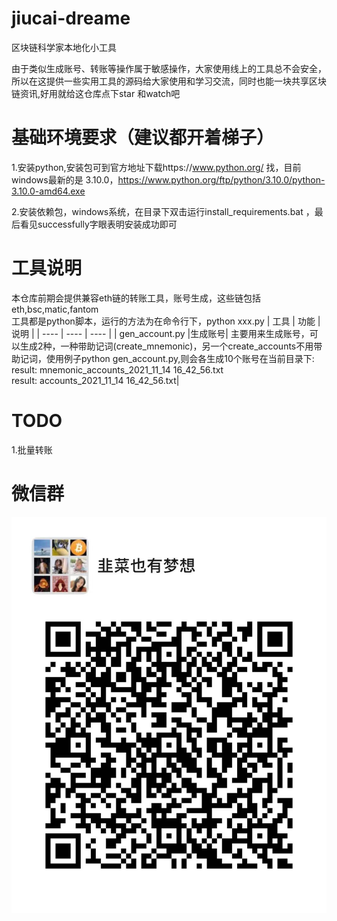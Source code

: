 # jiucai-dreame
区块链科学家本地化小工具

由于类似生成账号、转账等操作属于敏感操作，大家使用线上的工具总不会安全，所以在这提供一些实用工具的源码给大家使用和学习交流，同时也能一块共享区块链资讯,好用就给这仓库点下star 和watch吧

# 基础环境要求（建议都开着梯子）
1.安装python,安装包可到官方地址下载https://www.python.org/ 找，目前windows最新的是 3.10.0，https://www.python.org/ftp/python/3.10.0/python-3.10.0-amd64.exe  

2.安装依赖包，windows系统，在目录下双击运行install_requirements.bat ，最后看见successfully字眼表明安装成功即可

# 工具说明

本仓库前期会提供兼容eth链的转账工具，账号生成，这些链包括eth,bsc,matic,fantom  
工具都是python脚本，运行的方法为在命令行下，python xxx.py
|  工具   | 功能  | 说明  |
|  ----  | ----  | ----  |
| gen_account.py  |生成账号| 主要用来生成账号，可以生成2种，一种带助记词(create_mnemonic)，另一个create_accounts不用带助记词，使用例子python gen_account.py,则会各生成10个账号在当前目录下:</br>result: mnemonic_accounts_2021_11_14 16_42_56.txt</br>result: accounts_2021_11_14 16_42_56.txt|


# TODO
1.批量转账

# 微信群
![Image text](https://github.com/hotbroker/jiucai-dreame/blob/master/img/qrcode2.jpg)
